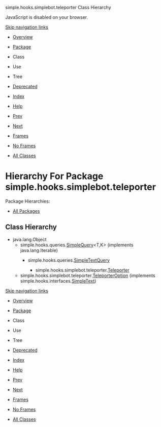 simple.hooks.simplebot.teleporter Class Hierarchy   <!-- try { if (location.href.indexOf('is-external=true') == -1) { parent.document.title="simple.hooks.simplebot.teleporter Class Hierarchy"; } } catch(err) { } //-->

JavaScript is disabled on your browser.

[Skip navigation links](#skip.navbar.top "Skip navigation links")

*   [Overview](../../../../overview-summary.html)
*   [Package](package-summary.html)
*   Class
*   Use
*   Tree
*   [Deprecated](../../../../deprecated-list.html)
*   [Index](../../../../index-files/index-1.html)
*   [Help](../../../../help-doc.html)

*   [Prev](../../../../simple/hooks/simplebot/package-tree.html)
*   [Next](../../../../simple/hooks/wrappers/package-tree.html)

*   [Frames](../../../../index.html?simple/hooks/simplebot/teleporter/package-tree.html)
*   [No Frames](package-tree.html)

*   [All Classes](../../../../allclasses-noframe.html)

<!-- allClassesLink = document.getElementById("allclasses\_navbar\_top"); if(window==top) { allClassesLink.style.display = "block"; } else { allClassesLink.style.display = "none"; } //-->

Hierarchy For Package simple.hooks.simplebot.teleporter
=======================================================

Package Hierarchies:

*   [All Packages](../../../../overview-tree.html)

Class Hierarchy
---------------

*   java.lang.Object
    *   simple.hooks.queries.[SimpleQuery](../../../../simple/hooks/queries/SimpleQuery.html "class in simple.hooks.queries")<T,K> (implements java.lang.Iterable<T>)
        *   simple.hooks.queries.[SimpleTextQuery](../../../../simple/hooks/queries/SimpleTextQuery.html "class in simple.hooks.queries")<K>
            *   simple.hooks.simplebot.teleporter.[Teleporter](../../../../simple/hooks/simplebot/teleporter/Teleporter.html "class in simple.hooks.simplebot.teleporter")
    *   simple.hooks.simplebot.teleporter.[TeleporterOption](../../../../simple/hooks/simplebot/teleporter/TeleporterOption.html "class in simple.hooks.simplebot.teleporter") (implements simple.hooks.interfaces.[SimpleText](../../../../simple/hooks/interfaces/SimpleText.html "interface in simple.hooks.interfaces"))

[Skip navigation links](#skip.navbar.bottom "Skip navigation links")

*   [Overview](../../../../overview-summary.html)
*   [Package](package-summary.html)
*   Class
*   Use
*   Tree
*   [Deprecated](../../../../deprecated-list.html)
*   [Index](../../../../index-files/index-1.html)
*   [Help](../../../../help-doc.html)

*   [Prev](../../../../simple/hooks/simplebot/package-tree.html)
*   [Next](../../../../simple/hooks/wrappers/package-tree.html)

*   [Frames](../../../../index.html?simple/hooks/simplebot/teleporter/package-tree.html)
*   [No Frames](package-tree.html)

*   [All Classes](../../../../allclasses-noframe.html)

<!-- allClassesLink = document.getElementById("allclasses\_navbar\_bottom"); if(window==top) { allClassesLink.style.display = "block"; } else { allClassesLink.style.display = "none"; } //-->